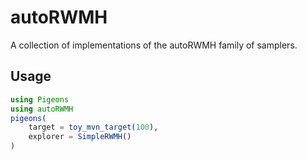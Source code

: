 # autoRWMH

A collection of implementations of the autoRWMH family of samplers.

## Usage

```julia
using Pigeons
using autoRWMH
pigeons(
    target = toy_mvn_target(100),
    explorer = SimpleRWMH()
)
```